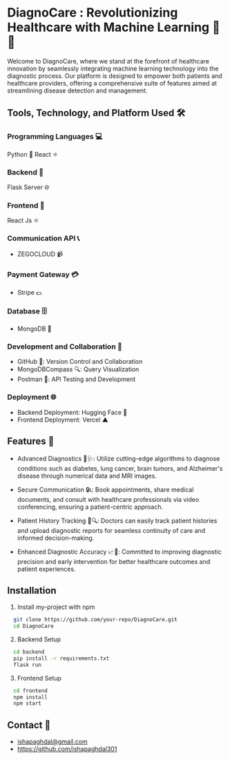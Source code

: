 
# DiagnoCare : Revolutionizing Healthcare with Machine Learning 🚀💉

Welcome to DiagnoCare, where we stand at the forefront of healthcare innovation by seamlessly integrating machine learning technology into the diagnostic process. Our platform is designed to empower both patients and healthcare providers, offering a comprehensive suite of features aimed at streamlining disease detection and management.


## Tools, Technology, and Platform Used 🛠️

### Programming Languages 💻

Python 🐍
React ⚛️

### Backend 🚀
Flask Server 🌐
### Frontend 🎨
React Js ⚛️
### Communication API 📞
- ZEGOCLOUD 📹
### Payment Gateway 💳
- Stripe 💵
### Database 🗄️
- MongoDB 🍃
### Development and Collaboration 🔧
- GitHub 🐙: Version Control and Collaboration
- MongoDBCompass 🔍: Query Visualization
- Postman 📨: API Testing and Development
### Deployment 🌐
- Backend Deployment: Hugging Face 🤗
- Frontend Deployment: Vercel ▲


## Features 🌟

- Advanced Diagnostics 🧠🩺: Utilize cutting-edge algorithms to diagnose conditions such as diabetes, lung cancer, brain tumors, and Alzheimer's disease through numerical data and MRI images.

- Secure Communication 🔒📞: Book appointments, share medical documents, and consult with healthcare professionals via video conferencing, ensuring a patient-centric approach.

- Patient History Tracking 📑🔍: Doctors can easily track patient histories and upload diagnostic reports for seamless continuity of care and informed decision-making.

- Enhanced Diagnostic Accuracy 📈🧬: Committed to improving diagnostic precision and early intervention for better healthcare outcomes and patient experiences.




## Installation

1. Install my-project with npm

```bash
  git clone https://github.com/your-repo/DiagnoCare.git
  cd DiagnoCare
```

2. Backend Setup 
```bash
  cd backend
  pip install -r requirements.txt
  flask run
```

3. Frontend Setup
```bash
  cd frontend
  npm install
  npm start
```

## Contact 📧
- ishapaghdal@gmail.com
- https://github.com/ishapaghdal301

